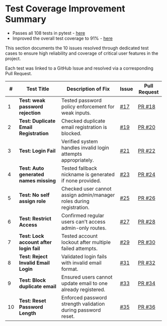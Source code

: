 # Test Coverage Improvement Summary

- Passes all 108 tests in pytest - [here](Screenshots/pytest.png) 
- Improved the overall test coverage to 91% - [here](Screenshots/tests.png)

This section documents the 10 issues resolved through dedicated test cases to ensure high reliability and coverage of critical user features in the project.

Each test was linked to a GitHub Issue and resolved via a corresponding Pull Request.

| #  | Test Title                           | Description of Fix                                                   | Issue                                                                 | Pull Request                                                             |
|----|--------------------------------------|------------------------------------------------------------------------|------------------------------------------------------------------------|---------------------------------------------------------------------------|
| 1 | **Test: weak password rejection**    | Tested password policy enforcement for weak inputs.                   | [#17](https://github.com/JaswanthKSnjit/IS601-final/issues/17)         | [PR #18](https://github.com/JaswanthKSnjit/IS601-final/pull/18)         |
| 2  | **Test: Duplicate Email Registration** | Checked duplicate email registration is blocked.                     | [#19](https://github.com/JaswanthKSnjit/IS601-final/issues/19)         | [PR #20](https://github.com/JaswanthKSnjit/IS601-final/pull/20)         |
| 3  | **Test: Login Fail**                 | Verified system handles invalid login attempts appropriately.         | [#21](https://github.com/JaswanthKSnjit/IS601-final/issues/21)         | [PR #22](https://github.com/JaswanthKSnjit/IS601-final/pull/22)         |
| 4  | **Test: Auto generated names missing** | Tested fallback nickname is generated if none provided.              | [#23](https://github.com/JaswanthKSnjit/IS601-final/issues/23)         | [PR #24](https://github.com/JaswanthKSnjit/IS601-final/pull/24)         |
| 5  | **Test: No self assign role**        | Checked user cannot assign admin/manager roles during registration.   | [#25](https://github.com/JaswanthKSnjit/IS601-final/issues/25)         | [PR #26](https://github.com/JaswanthKSnjit/IS601-final/pull/26)         |
| 6  | **Test: Restrict Access**            | Confirmed regular users can't access admin-only routes.               | [#27](https://github.com/JaswanthKSnjit/IS601-final/issues/27)         | [PR #28](https://github.com/JaswanthKSnjit/IS601-final/pull/28)         |
| 7  | **Test: Lock account after login fail** | Tested account lockout after multiple failed attempts.               | [#29](https://github.com/JaswanthKSnjit/IS601-final/issues/29)         | [PR #30](https://github.com/JaswanthKSnjit/IS601-final/pull/30)         |
| 8  | **Test: Reject Invalid Email Login** | Validated login fails with invalid email format.                      | [#31](https://github.com/JaswanthKSnjit/IS601-final/issues/31)         | [PR #32](https://github.com/JaswanthKSnjit/IS601-final/pull/32)         |
| 9  | **Test: Block duplicate email**      | Ensured users cannot update email to one already registered.          | [#33](https://github.com/JaswanthKSnjit/IS601-final/issues/33)         | [PR #34](https://github.com/JaswanthKSnjit/IS601-final/pull/34)         |
| 10  | **Test: Reset Password Length**      | Enforced password strength validation during password reset.          | [#35](https://github.com/JaswanthKSnjit/IS601-final/issues/35)         | [PR #36](https://github.com/JaswanthKSnjit/IS601-final/pull/36)         |
